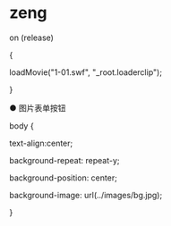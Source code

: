 # zeng
<Script Language="JavaScript"> 

　　 image = new Array(4); //定义image为图片数量的数组 

　　 image [0] = 'tu0.gif' //背景图象的路径 

　　 image [1] = 'tu1.gif' 

　　 image [2] = 'tu2.gif' 

　　 image [3] = 'tu3.gif' 

　　 image [4] = 'tu4.gif' 

　　 number = Math.floor(Math.random() * image.length); 

　　 document.write("<BODY BACKGROUND="+image[number]+">"); 

</Script> 

on (release)

{

loadMovie("1-01.swf", "_root.loaderclip");

}

● 图片表单按钮

<form id="form1" name="form1" method="post" action="">


</form>
body {

text-align:center;

background-repeat: repeat-y;

background-position: center;

background-image: url(../images/bg.jpg);

}
